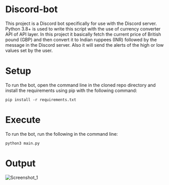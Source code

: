 # Discord-bot

This project is a Discord bot specifically for use with the Discord server. Python 3.8+ is used to write this script with the use of currency converter API of API layer. In this project it basically fetch the current price of British pound (GBP) and then convert it to Indian ruppees (INR) followed by the message in the Discord server. Also it will send the alerts of the high or low values set by the user.

# Setup
To run the bot, open the command line in the cloned repo directory and install the requirements using pip with the following command:

```
pip install -r requirements.txt
```

# Execute
To run the bot, run the following in the command line:

```
python3 main.py
```

# Output

![Screenshot_1](https://user-images.githubusercontent.com/34414245/182418572-fd9bf87f-5566-418f-adfb-4331e8ed12af.png)
